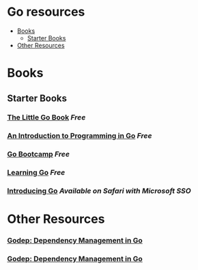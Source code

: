 Go resources
====

 * [Books](#books)
    * [Starter Books](#starter-books)
 * [Other Resources](#resources)

**Books**
=====

**Starter Books**
----

### [The Little Go Book](http://openmymind.net/The-Little-Go-Book/) *Free*

### [An Introduction to Programming in Go](http://www.golang-book.com/) *Free*

### [Go Bootcamp](http://www.golangbootcamp.com/) *Free*

### [Learning Go](http://www.miek.nl/go) *Free*

### [Introducing Go](https://www.safaribooksonline.com/library/view/introducing-go/9781491941997/) *Available on Safari with Microsoft SSO*

**Other Resources**
=====

### [Godep: Dependency Management in Go](https://blog.codeship.com/godep-dependency-management-in-golang/)

### [Godep: Dependency Management in Go](https://blog.codeship.com/godep-dependency-management-in-golang/)